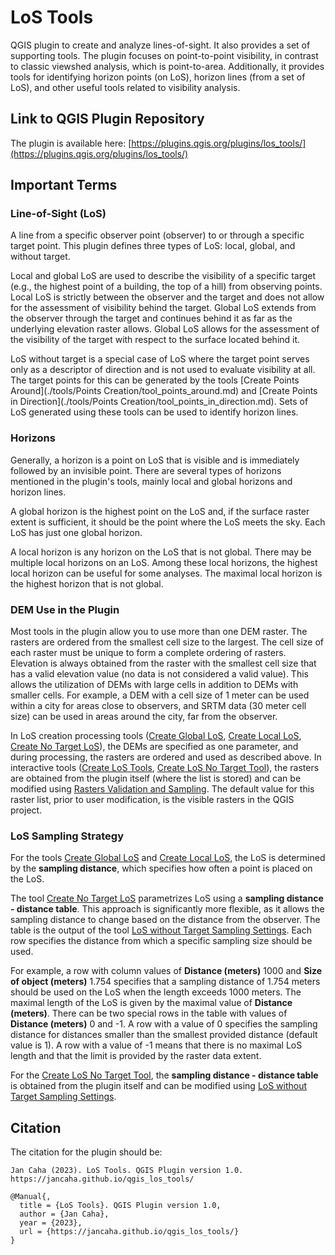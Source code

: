 # LoS Tools

QGIS plugin to create and analyze lines-of-sight. It also provides a set of supporting tools. The plugin focuses on point-to-point visibility, in contrast to classic viewshed analysis, which is point-to-area. Additionally, it provides tools for identifying horizon points (on LoS), horizon lines (from a set of LoS), and other useful tools related to visibility analysis.


## Link to QGIS Plugin Repository

The plugin is available here: [https://plugins.qgis.org/plugins/los_tools/](https://plugins.qgis.org/plugins/los_tools/)

## Important Terms

### Line-of-Sight (LoS)

A line from a specific observer point (observer) to or through a specific target point. This plugin defines three types of LoS: local, global, and without target.

Local and global LoS are used to describe the visibility of a specific target (e.g., the highest point of a building, the top of a hill) from observing points. Local LoS is strictly between the observer and the target and does not allow for the assessment of visibility behind the target. Global LoS extends from the observer through the target and continues behind it as far as the underlying elevation raster allows. Global LoS allows for the assessment of the visibility of the target with respect to the surface located behind it.

LoS without target is a special case of LoS where the target point serves only as a descriptor of direction and is not used to evaluate visibility at all. The target points for this can be generated by the tools [Create Points Around](./tools/Points Creation/tool_points_around.md) and [Create Points in Direction](./tools/Points Creation/tool_points_in_direction.md). Sets of LoS generated using these tools can be used to identify horizon lines.

### Horizons

Generally, a horizon is a point on LoS that is visible and is immediately followed by an invisible point. There are several types of horizons mentioned in the plugin's tools, mainly local and global horizons and horizon lines.

A global horizon is the highest point on the LoS and, if the surface raster extent is sufficient, it should be the point where the LoS meets the sky. Each LoS has just one global horizon.

A local horizon is any horizon on the LoS that is not global. There may be multiple local horizons on an LoS. Among these local horizons, the highest local horizon can be useful for some analyses. The maximal local horizon is the highest horizon that is not global.

### DEM Use in the Plugin

Most tools in the plugin allow you to use more than one DEM raster. The rasters are ordered from the smallest cell size to the largest. The cell size of each raster must be unique to form a complete ordering of rasters. Elevation is always obtained from the raster with the smallest cell size that has a valid elevation value (no data is not considered a valid value). This allows the utilization of DEMs with large cells in addition to DEMs with smaller cells. For example, a DEM with a cell size of 1 meter can be used within a city for areas close to observers, and SRTM data (30 meter cell size) can be used in areas around the city, far from the observer.

In LoS creation processing tools ([Create Global LoS](./tools/LoS%20Creation/tool_create_global_los.md), [Create Local LoS](./tools/LoS%20Creation/tool_create_local_los.md), [Create No Target LoS](./tools/LoS%20Creation/tool_create_notarget_los.md)), the DEMs are specified as one parameter, and during processing, the rasters are ordered and used as described above. In interactive tools ([Create LoS Tools](./interactive%20tools/tool_create_los.md), [Create LoS No Target Tool](./interactive%20tools/tool_los_without_target.md)), the rasters are obtained from the plugin itself (where the list is stored) and can be modified using [Rasters Validation and Sampling](./interactive%20tools/dialog_raster_validations.md). The default value for this raster list, prior to user modification, is the visible rasters in the QGIS project.

### LoS Sampling Strategy

For the tools [Create Global LoS](./tools/LoS%20Creation/tool_create_global_los.md) and [Create Local LoS](./tools/LoS%20Creation/tool_create_local_los.md), the LoS is determined by the **sampling distance**, which specifies how often a point is placed on the LoS.

The tool [Create No Target LoS](./tools/LoS%20Creation/tool_create_notarget_los.md) parametrizes LoS using a **sampling distance - distance table**. This approach is significantly more flexible, as it allows the sampling distance to change based on the distance from the observer. The table is the output of the tool [LoS without Target Sampling Settings](./interactive%20tools/dialog_los_without_target_sampling_settings.md). Each row specifies the distance from which a specific sampling size should be used.

For example, a row with column values of __Distance (meters)__ 1000 and __Size of object (meters)__ 1.754 specifies that a sampling distance of 1.754 meters should be used on the LoS when the length exceeds 1000 meters. The maximal length of the LoS is given by the maximal value of __Distance (meters)__. There can be two special rows in the table with values of __Distance (meters)__ 0 and -1. A row with a value of 0 specifies the sampling distance for distances smaller than the smallest provided distance (default value is 1). A row with a value of -1 means that there is no maximal LoS length and that the limit is provided by the raster data extent.

For the [Create LoS No Target Tool](./interactive%20tools/tool_los_without_target.md), the **sampling distance - distance table** is obtained from the plugin itself and can be modified using [LoS without Target Sampling Settings](./interactive%20tools/dialog_los_without_target_sampling_settings.md).

## Citation

The citation for the plugin should be:

```
Jan Caha (2023). LoS Tools. QGIS Plugin version 1.0. https://jancaha.github.io/qgis_los_tools/
```

```
@Manual{,
  title = {LoS Tools}. QGIS Plugin version 1.0,
  author = {Jan Caha},
  year = {2023},
  url = {https://jancaha.github.io/qgis_los_tools/}
}
```
